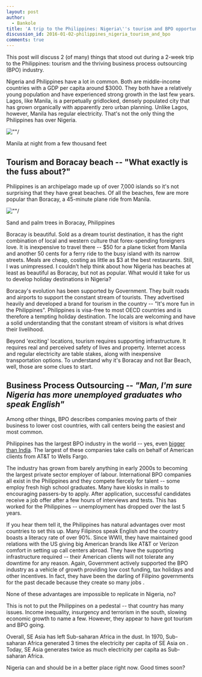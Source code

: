 ```yaml
---
layout: post
author:
  - Bankole
title: 'A trip to the Philippines: Nigeria\''s tourism and BPO opportunity'
discussion_id: 2016-01-02-philippines_nigeria_tourism_and_bpo
comments: true
---
```


This post will discuss 2 (of many) things that stood out during a 2-week trip to
the Philippines: tourism and the thriving business process outsourcing (BPO)
industry.

Nigeria and Philippines have a lot in common. Both are middle-income countries
with a GDP per capita around $3000. They both have a relatively young population
and have experienced strong growth in the last few years. Lagos, like Manila, is
a perpetually gridlocked, densely populated city that has grown organically with
apparently zero urban planning. Unlike Lagos, however, Manila has regular
electricity. That's not the only thing the Philippines has over Nigeria.

![""/]("https://miro.medium.com/max/6400/1*inOQnm88wg9mnwzL8SdiBw.jpeg")

Manila at night from a few thousand feet

## **Tourism and Boracay beach** -- "What exactly is the fuss about?"

Philippines is an archipelago made up of over 7,000 islands so it's not
surprising that they have great beaches. Of all the beaches, few are more
popular than Boracay, a 45-minute plane ride from Manila.

![""/]("https://miro.medium.com/max/6451/1*IR1OAEVr5MjZEWuqLSWnTw.jpeg")

Sand and palm trees in Boracay, Philippines

Boracay is beautiful. Sold as a dream tourist destination, it has the right
combination of local and western culture that forex-spending foreigners love. It
is inexpensive to travel there -- $50 for a plane ticket from Manila and another
50 cents for a ferry ride to the busy island with its narrow streets. Meals are
cheap, costing as little as $3 at the best restaurants. Still, I was
unimpressed. I couldn't help think about how Nigeria has beaches at least as
beautiful as Boracay, but not as popular. What would it take for us to develop
holiday destinations in Nigeria?

Boracay's evolution has been supported by Government. They built roads and
airports to support the constant stream of tourists. They advertised heavily and
developed a brand for tourism in the country -- "It's more fun in the
Philippines". Philippines is visa-free to most OECD countries and is therefore a
tempting holiday destination. The locals are welcoming and have a solid
understanding that the constant stream of visitors is what drives their
livelihood.

Beyond 'exciting' locations, tourism requires supporting infrastructure. It
requires real and perceived safety of lives and property. Internet access and
regular electricity are table stakes, along with inexpensive transportation
options. To understand why it's Boracay and not Bar Beach, well, those are some
clues to start.

## **Business Process Outsourcing** -- *"Man, I'm sure Nigeria has more unemployed graduates who speak English"*

Among other things, BPO describes companies moving parts of their business to
lower cost countries, with call centers being the easiest and most common.

Philippines has the largest BPO industry in the world -- yes, even [bigger than
India]("https://next.ft.com/content/1658baac-f30a-11e4-a979-00144feab7de").
The largest of these companies take calls on behalf of American clients from
AT&T to Wells Fargo.

The industry has grown from barely anything in early 2000s to becoming the
largest private sector employer of labour. International BPO companies all exist
in the Philippines and they compete fiercely for talent -- some employ fresh high
school graduates. Many have kiosks in malls to encouraging passers-by to apply.
After application, successful candidates receive a job offer after a few hours
of interviews and tests. This has worked for the Philippines -- unemployment has
dropped over the last 5 years.

If you hear them tell it, the Philippines has natural advantages over most
countries to set this up. Many Filipinos speak English and the country boasts a
literacy rate of over 90%. Since WWII, they have maintained good relations with
the US giving big American brands like AT&T or Verizon comfort in setting up
call centers abroad. They have the supporting infrastructure required -- their
American clients will not tolerate any downtime for any reason. Again,
Government actively supported the BPO industry as a vehicle of growth providing
low cost funding, tax holidays and other incentives. In fact, they have been the
darling of Filipino governments for the past decade because they create so many
jobs .

None of these advantages are impossible to replicate in Nigeria, no?

This is not to put the Philippines on a pedestal -- that country has many issues.
Income inequality, insurgency and terrorism in the south, slowing economic
growth to name a few. However, they appear to have got tourism and BPO going.

Overall, SE Asia has left Sub-saharan Africa in the dust. In 1970, Sub-saharan
Africa generated 3 times the electricity per capita of SE Asia on . Today, SE
Asia generates twice as much electricity per capita as Sub-saharan Africa.

Nigeria can and should be in a better place right now. Good times soon?
